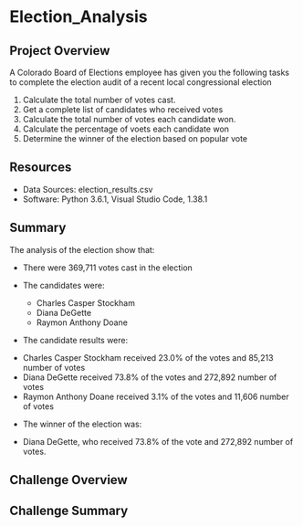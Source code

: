 # Election_Analysis
## Project Overview

A Colorado Board of Elections employee has given you the following tasks to complete the election audit of a recent local congressional election

1. Calculate the total number of votes cast.
2. Get a complete list of candidates who received votes
3. Calculate the total number of votes each candidate won.
4. Calculate the percentage of voets each candidate won
5. Determine the winner of the election based on popular vote

## Resources
* Data Sources: election_results.csv
* Software: Python 3.6.1, Visual Studio Code, 1.38.1

## Summary
The analysis of the election show that:
* There were 369,711 votes cast in the election
* The candidates were:
  - Charles Casper Stockham
  - Diana DeGette
  - Raymon Anthony Doane
 
* The candidate results were:
 - Charles Casper Stockham received 23.0% of the votes and 85,213 number of votes
 - Diana DeGette received 73.8% of the votes and 272,892 number of votes
 - Raymon Anthony Doane received 3.1% of the votes and 11,606 number of votes

* The winner of the election was:
 - Diana DeGette, who received 73.8% of the vote and 272,892 number of votes.

## Challenge Overview

## Challenge Summary
